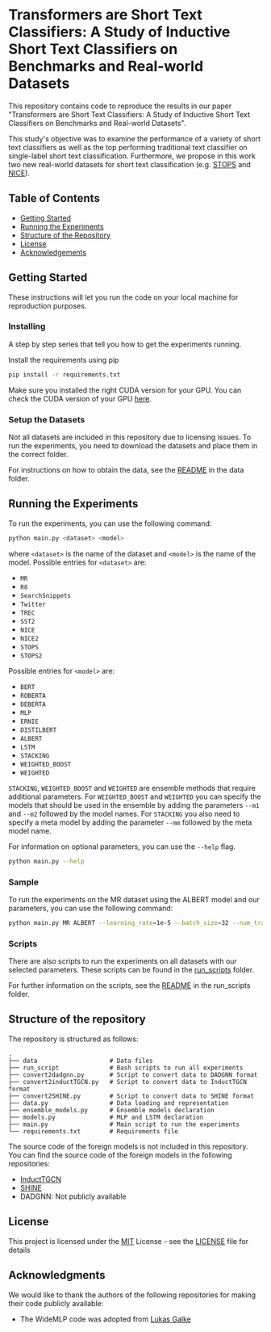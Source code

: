 # Transformers are Short Text Classifiers: A Study of Inductive Short Text Classifiers on Benchmarks and Real-world Datasets

This repository contains code to reproduce the results in our paper "Transformers are Short Text Classifiers: A Study of Inductive Short Text Classifiers on Benchmarks and Real-world Datasets".

This study's objective was to examine the performance of a variety of short text classifiers as well as the top performing traditional text classifier on single-label short text classification.
Furthermore, we propose in this work two new real-world datasets for short text classification (e.g. [STOPS](./data/STOPS) and [NICE](./data/NICE)).

## Table of Contents
- [Getting Started](#getting-started)
- [Running the Experiments](#running-the-experiments)
- [Structure of the Repository](#structure-of-the-repository)
- [License](#license)
- [Acknowledgements](#acknowledgements)


## Getting Started

These instructions will let you run the code on your local machine for reproduction purposes.


### Installing

A step by step series that tell you how to get the experiments running.

Install the requirements using pip

```bash
pip install -r requirements.txt
```

Make sure you installed the right CUDA version for your GPU. 
You can check the CUDA version of your GPU [here](https://developer.nvidia.com/cuda-gpus).

### Setup the Datasets

Not all datasets are included in this repository due to licensing issues.
To run the experiments, you need to download the datasets and place them in the correct folder.

For instructions on how to obtain the data, see the [README](data/README.md) in the data folder.

## Running the Experiments

To run the experiments, you can use the following command:

```bash
python main.py <dataset> <model>
```

where `<dataset>` is the name of the dataset and `<model>` is the name of the model.
Possible entries for `<dataset>` are: 

-  `MR`
-  `R8`
-  `SearchSnippets`
-  `Twitter`
-  `TREC`
-  `SST2`
-  `NICE`
-  `NICE2`
-  `STOPS`
-  `STOPS2`


Possible entries for `<model>` are:

- `BERT`
- `ROBERTA`
- `DEBERTA`
- `MLP`
- `ERNIE`
- `DISTILBERT`
- `ALBERT`
- `LSTM`
- `STACKING`
- `WEIGHTED_BOOST`
- `WEIGHTED`

`STACKING`, `WEIGHTED_BOOST` and `WEIGHTED` are ensemble methods that require additional parameters.
For `WEIGHTED_BOOST` and `WEIGHTED` you can specify the models that should be used in the ensemble by adding the parameters `--m1` and `--m2` followed by the model names.
For `STACKING` you also need to specify a meta model by adding the parameter `--mm` followed by the meta model name.

For information on optional parameters, you can use the `--help` flag.

```bash
python main.py --help
```

### Sample 

To run the experiments on the MR dataset using the ALBERT model and our parameters, you can use the following command:

```bash
python main.py MR ALBERT --learning_rate=1e-5 --batch_size=32 --num_train_epochs=10 --dropout=0
```

### Scripts
There are also scripts to run the experiments on all datasets with our selected parameters.
These scripts can be found in the [run_scripts](run_scripts) folder.

For further information on the scripts, see the [README](run_scripts/README.md) in the run_scripts folder.

## Structure of the repository
The repository is structured as follows:

    .
    ├── data                    # Data files
    ├── run_script              # Bash scripts to run all experiments
    ├── convert2dadgnn.py       # Script to convert data to DADGNN format
    ├── convert2inductTGCN.py   # Script to convert data to InductTGCN format
    ├── convert2SHINE.py        # Script to convert data to SHINE format
    ├── data.py                 # Data loading and representation
    ├── ensemble_models.py      # Ensemble models declaration
    ├── models.py               # MLP and LSTM declaration
    ├── main.py                 # Main script to run the experiments
    └── requirements.txt        # Requirements file

The source code of the foreign models is not included in this repository.
You can find the source code of the foreign models in the following repositories:

- [InductTGCN](https://github.com/usydnlp/InductTGCN)
- [SHINE](https://github.com/tata1661/SHINE-EMNLP21)
- DADGNN: Not publicly available

## License

This project is licensed under the [MIT](LICENSE) License - see the [LICENSE](LICENSE) file for details


## Acknowledgments

We would like to thank the authors of the following repositories for making their code publicly available:
- The WideMLP code was adopted from [Lukas Galke](https://github.com/lgalke/text-clf-baselines)
